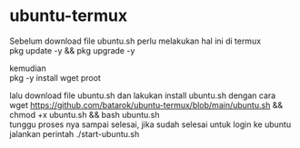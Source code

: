 # ubuntu-termux
Sebelum download file ubuntu.sh perlu melakukan hal ini di termux \
pkg update -y && pkg upgrade -y

kemudian \
pkg -y install wget proot

lalu download file ubuntu.sh dan lakukan install ubuntu.sh dengan cara \
wget https://github.com/batarok/ubuntu-termux/blob/main/ubuntu.sh && chmod +x ubuntu.sh && bash ubuntu.sh \
tunggu proses nya sampai selesai, jika sudah selesai untuk login ke ubuntu jalankan perintah ./start-ubuntu.sh
